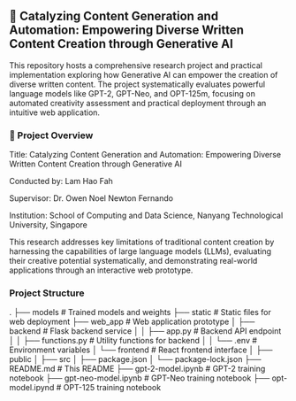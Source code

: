 ## 🚀 Catalyzing Content Generation and Automation: Empowering Diverse Written Content Creation through Generative AI 

This repository hosts a comprehensive research project and practical implementation exploring how Generative AI can empower the creation of diverse written content. The project systematically evaluates powerful language models like GPT-2, GPT-Neo, and OPT-125m, focusing on automated creativity assessment and practical deployment through an intuitive web application.

### 🌟 Project Overview

Title: Catalyzing Content Generation and Automation: Empowering Diverse Written Content Creation through Generative AI

Conducted by: Lam Hao Fah

Supervisor: Dr. Owen Noel Newton Fernando

Institution: School of Computing and Data Science, Nanyang Technological University, Singapore

This research addresses key limitations of traditional content creation by harnessing the capabilities of large language models (LLMs), evaluating their creative potential systematically, and demonstrating real-world applications through an interactive web prototype.

### Project Structure

.
├── models                  # Trained models and weights
├── static                  # Static files for web deployment
├── web_app                 # Web application prototype
│   ├── backend             # Flask backend service
│   │   ├── app.py          # Backend API endpoint
│   │   ├── functions.py    # Utility functions for backend
│   │   └── .env            # Environment variables
│   └── frontend            # React frontend interface
│       ├── public
│       ├── src
│       ├── package.json
│       └── package-lock.json
├── README.md               # This README
├── gpt-2-model.ipynb       # GPT-2 training notebook
├── gpt-neo-model.ipynb     # GPT-Neo training notebook
├── opt-model.ipynd         # OPT-125 training notebook

